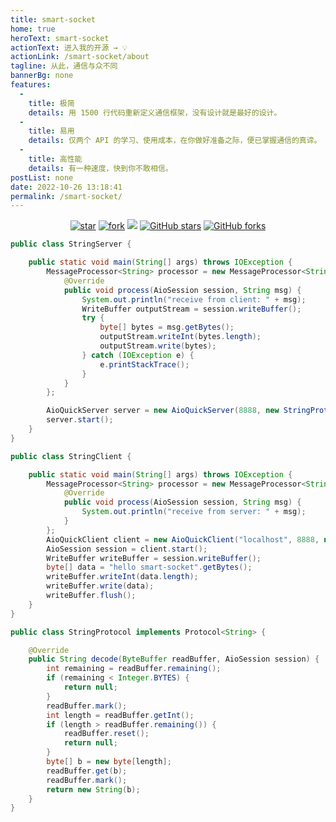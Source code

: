 ```yaml
---
title: smart-socket
home: true
heroText: smart-socket
actionText: 进入我的开源 → 💡
actionLink: /smart-socket/about
tagline: 从此，通信与众不同
bannerBg: none
features: 
  - 
    title: 极简
    details: 用 1500 行代码重新定义通信框架，没有设计就是最好的设计。
  - 
    title: 易用
    details: 仅两个 API 的学习、使用成本，在你做好准备之际，便已掌握通信的真谛。
  - 
    title: 高性能
    details: 有一种速度，快到你不敢相信。
postList: none
date: 2022-10-26 13:18:41
permalink: /smart-socket/
---
```

<p align="center">
  <a href='https://gitee.com/smartboot/smart-socket' target="_blank"><img src='https://gitee.com/smartboot/smart-socket/badge/star.svg?theme=gvp' alt='star' class="no-zoom"/></a>
  <a href='https://gitee.com/smartboot/smart-socket' target="_blank"><img src='https://gitee.com/smartboot/smart-socket/badge/fork.svg?theme=gvp' alt='fork' class="no-zoom"/></a>
  <a href="https://www.murphysec.com/dr/fSZZl0zATEcuW20kPu" alt="OSCS Status"><img src="https://www.oscs1024.com/platform/badge/smartboot/smart-mqtt.svg?size=small"/></a>
  <a href="https://github.com/smartboot/smart-socket" target="_blank"><img src='https://img.shields.io/github/stars/smartboot/smart-socket' alt='GitHub stars' class="no-zoom"></a>
  <a href="https://github.com/smartboot/smart-socket" target="_blank"><img src='https://img.shields.io/github/forks/smartboot/smart-socket' alt='GitHub forks' class="no-zoom"></a>
</p>
<code-group>
<code-block title="StringServer" active>

```java
public class StringServer {

    public static void main(String[] args) throws IOException {
        MessageProcessor<String> processor = new MessageProcessor<String>() {
            @Override
            public void process(AioSession session, String msg) {
                System.out.println("receive from client: " + msg);
                WriteBuffer outputStream = session.writeBuffer();
                try {
                    byte[] bytes = msg.getBytes();
                    outputStream.writeInt(bytes.length);
                    outputStream.write(bytes);
                } catch (IOException e) {
                    e.printStackTrace();
                }
            }
        };

        AioQuickServer server = new AioQuickServer(8888, new StringProtocol(), processor);
        server.start();
    }
}
```

</code-block>
<code-block title="StringClient">

```java
public class StringClient {

    public static void main(String[] args) throws IOException {
        MessageProcessor<String> processor = new MessageProcessor<String>() {
            @Override
            public void process(AioSession session, String msg) {
                System.out.println("receive from server: " + msg);
            }
        };
        AioQuickClient client = new AioQuickClient("localhost", 8888, new StringProtocol(), processor);
        AioSession session = client.start();
        WriteBuffer writeBuffer = session.writeBuffer();
        byte[] data = "hello smart-socket".getBytes();
        writeBuffer.writeInt(data.length);
        writeBuffer.write(data);
        writeBuffer.flush();
    }
}
```

</code-block>
<code-block title="StringProtocol">

```java
public class StringProtocol implements Protocol<String> {

    @Override
    public String decode(ByteBuffer readBuffer, AioSession session) {
        int remaining = readBuffer.remaining();
        if (remaining < Integer.BYTES) {
            return null;
        }
        readBuffer.mark();
        int length = readBuffer.getInt();
        if (length > readBuffer.remaining()) {
            readBuffer.reset();
            return null;
        }
        byte[] b = new byte[length];
        readBuffer.get(b);
        readBuffer.mark();
        return new String(b);
    }
}
```

</code-block>
</code-group>
